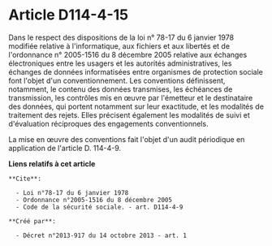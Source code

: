 # Article D114-4-15

Dans le respect des dispositions de la loi n° 78-17 du 6 janvier 1978 modifiée relative à l'informatique, aux fichiers et aux
libertés et de l'ordonnance n° 2005-1516 du 8 décembre 2005 relative aux échanges électroniques entre les usagers et les
autorités administratives, les échanges de données informatisées entre organismes de protection sociale font l'objet d'un
conventionnement. Les conventions définissent, notamment, le contenu des données transmises, les échéances de transmission,
les contrôles mis en œuvre par l'émetteur et le destinataire des données, qui portent notamment sur leur exactitude, et les
modalités de traitement des rejets. Elles précisent également les modalités de suivi et d'évaluation réciproques des
engagements conventionnels. 

La mise en œuvre des conventions fait l'objet d'un audit périodique en application de l'article D. 114-4-9.

**Liens relatifs à cet article**

	**Cite**:

	  - Loi n°78-17 du 6 janvier 1978
	  - Ordonnance n°2005-1516 du 8 décembre 2005
	  - Code de la sécurité sociale. - art. D114-4-9

	**Créé par**:

	  - Décret n°2013-917 du 14 octobre 2013 - art. 1
